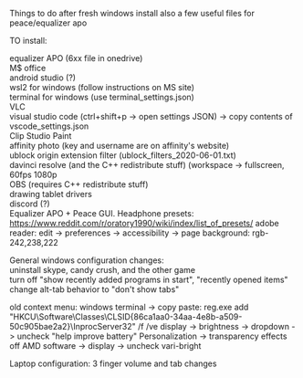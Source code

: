 Things to do after fresh windows install
also a few useful files for peace/equalizer apo

TO install:

equalizer APO (6xx file in onedrive)  
M$ office  
android studio (?)  
wsl2 for windows (follow instructions on MS site)  
terminal for windows (use terminal_settings.json)  
VLC  
visual studio code (ctrl+shift+p -> open settings JSON) -> copy contents of vscode_settings.json  
Clip Studio Paint  
affinity photo (key and username are on affinity's website)  
ublock origin extension filter (ublock_filters_2020-06-01.txt)  
davinci resolve (and the C++ redistribute stuff) (workspace -> fullscreen, 60fps 1080p  
OBS (requires C++ redistribute stuff)  
drawing tablet drivers  
discord (?)  
Equalizer APO + Peace GUI. Headphone presets: https://www.reddit.com/r/oratory1990/wiki/index/list_of_presets/
adobe reader: edit -> preferences -> accessibility -> page background: rgb-242,238,222
  
General windows configuration changes:  
uninstall skype, candy crush, and the other game  
turn off "show recently added programs in start", "recently opened items"
change alt-tab behavior to "don't show tabs"

old context menu: windows terminal -> copy paste: reg.exe add "HKCU\Software\Classes\CLSID\{86ca1aa0-34aa-4e8b-a509-50c905bae2a2}\InprocServer32" /f /ve
display -> brightness -> dropdown -> uncheck "help improve battery"
Personalization -> transparency effects off
AMD software -> display -> uncheck vari-bright

Laptop configuration:
3 finger volume and tab changes
